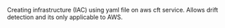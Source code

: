 Creating infrastructure (IAC) using yaml file on aws cft service.  Allows drift detection and its only applicable to AWS. 
